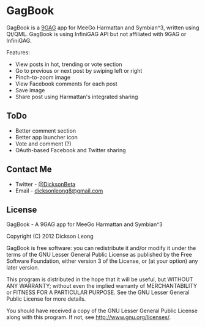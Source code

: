 GagBook
==========

GagBook is a [9GAG](http://9gag.com) app for MeeGo Harmattan and Symbian^3, written using Qt/QML.
GagBook is using InfiniGAG API but not affiliated with 9GAG or InfiniGAG.

Features:
* View posts in hot, trending or vote section
* Go to previous or next post by swiping left or right
* Pinch-to-zoom image
* View Facebook comments for each post
* Save image
* Share post using Harmattan's integrated sharing

ToDo
---------
* Better comment section
* Better app launcher icon
* Vote and comment (?)
* OAuth-based Facebook and Twitter sharing

Contact Me
---------
* Twitter - [@DicksonBeta](http://twitter.com/DicksonBeta)
* Email - dicksonleong8@gmail.com

License
---------

GagBook - A 9GAG app for MeeGo Harmattan and Symbian^3

Copyright (C) 2012 Dickson Leong

GagBook is free software: you can redistribute it and/or modify it
under the terms of the GNU Lesser General Public License as published
by the Free Software Foundation, either version 3 of the License, or
(at your option) any later version.

This program is distributed in the hope that it will be useful, but
WITHOUT ANY WARRANTY; without even the implied warranty of MERCHANTABILITY
or FITNESS FOR A PARTICULAR PURPOSE. See the GNU Lesser General Public
License for more details.

You should have received a copy of the GNU Lesser General Public License
along with this program. If not, see http://www.gnu.org/licenses/.
